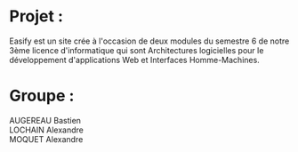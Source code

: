 # Projet :
Easify est un site crée à l'occasion de deux modules du semestre 6 de notre 3ème licence d'informatique qui sont Architectures logicielles pour le développement d'applications Web et Interfaces Homme-Machines.


# Groupe :

AUGEREAU Bastien  
LOCHAIN Alexandre  
MOQUET Alexandre
